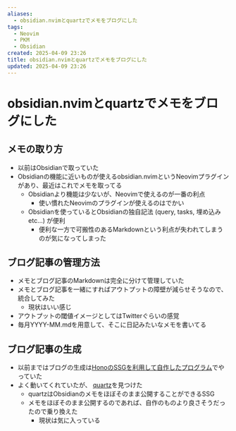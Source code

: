 ```yaml
---
aliases:
  - obsidian.nvimとquartzでメモをブログにした
tags:
  - Neovim
  - PKM
  - Obsidian
created: 2025-04-09 23:26
title: obsidian.nvimとquartzでメモをブログにした
updated: 2025-04-09 23:26
---
```


# obsidian.nvimとquartzでメモをブログにした

## メモの取り方

- 以前はObsidianで取っていた
- Obsidianの機能に近いものが使えるobsidian.nvimというNeovimプラグインがあり、最近はこれでメモを取ってる
    - Obsidianより機能は少ないが、Neovimで使えるのが一番の利点
        - 使い慣れたNeovimのプラグインが使えるのはでかい
    - Obsidianを使っているとObsidianの独自記法 (query, tasks, 埋め込み etc...) が便利
        - 便利な一方で可搬性のあるMarkdownという利点が失われてしまうのが気になってしまった

## ブログ記事の管理方法

- メモとブログ記事のMarkdownは完全に分けて管理していた
- メモとブログ記事を一緒にすればアウトプットの障壁が減らせそうなので、統合してみた
    - 現状はいい感じ
- アウトプットの閾値イメージとしてはTwitterぐらいの感覚
- 毎月YYYY-MM.mdを用意して、そこに日記みたいなメモを書いてる

## ブログ記事の生成

- 以前まではブログの生成は[HonoのSSGを利用して自作したプログラム](https://tkancf.com/blog/blog-migration-astro-to-hono)でやっていた
- よく動いてくれていたが、 [quartz](https://quartz.jzhao.xyz/)を見つけた
    - quartzはObsidianのメモをほぼそのまま公開することができるSSG
    - メモをほぼそのまま公開するのであれば、自作のものより良さそうだったので乗り換えた
        - 現状は気に入っている

